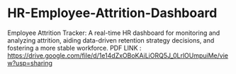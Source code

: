 # HR-Employee-Attrition-Dashboard
Employee Attrition Tracker: A real-time HR dashboard for monitoring and analyzing attrition, aiding data-driven retention strategy decisions, and fostering a more stable workforce.
PDF LINK : https://drive.google.com/file/d/1e14dZxOBoKAiLiORQ5J_0LrlOUmpuiMe/view?usp=sharing

